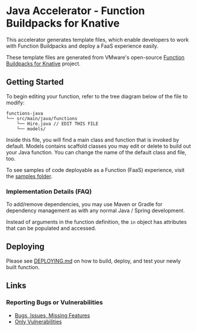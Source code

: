 # Java Accelerator - Function Buildpacks for Knative

This accelerator generates template files, which enable developers to work with Function Buildpacks
and deploy a FaaS experience easily.

These template files are generated from VMware's open-source [Function Buildpacks for Knative](https://github.com/vmware-tanzu/function-buildpacks-for-knative) project. 

## Getting Started

To begin editing your function, refer to the tree diagram below of the file to modify:
```
functions-java
└── src/main/java/functions
    └── Hire.java // EDIT THIS FILE
    └── models/
```

Inside this file, you will find a main class and function that is invoked by default. Models contains scaffold classes you may edit or delete to build out your Java function. You can change the name of the default class and file, too.

To see samples of code deployable as a Function (FaaS) experience, visit the [samples folder](https://github.com/vmware-tanzu/function-buildpacks-for-knative/tree/main/samples/java).

### Implementation Details (FAQ)
To add/remove dependencies, you may use Maven or Gradle for dependency management as with any normal Java / Spring development.

Instead of arguments in the function definition, the `in` object has attributes that can be populated and accessed.

## Deploying
Please see [DEPLOYING.md](DEPLOYING.md) on how to build, deploy, and test your newly built function.

## Links

### Reporting Bugs or Vulnerabilities
* [Bugs, Issues, Missing Features](https://github.com/vmware-tanzu/function-buildpacks-for-knative/issues/)
* [Only Vulnerabilities](https://github.com/vmware-tanzu/function-buildpacks-for-knative/blob/main/SECURITY.md)
